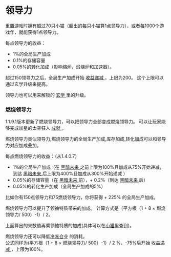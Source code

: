# 领导力

<p>
          重置游戏时拥有超过70只小猫（超出的每只小猫算1点领导力），或者每1000个游戏年，就能获得1点领导力。
    </p>
    <p>
          每点领导力的收益：
    </p>
    <ul>
      <li>
            1%的全局生产加成
      </li>
      <li>
            0.1%的存储容量
      </li>
      <li>
            0.05%的转化加成（影响熔炉，煅烧炉和加速器）。
      </li>
    </ul>
    <p>
          超过150领导力之后，全局生产加成开始
		  <a href="?file=005-名词解释/04-收益递减">
		  收益递减
		  </a>，上限为200。
          这个上限可以通过玄学升级来提高。
    </p>
    <p>
          领导力也可以用来解锁的
      <a href="?file=001-猫咪百科/03-科学/02-玄学">
            玄学
      </a>
          里的升级。
    </p>

### 燃烧领导力
<p>
          1.1.9.1版本更新了燃烧领导力，可以把领导力全部变成燃烧领导力。
          可以让玩家能够完成加星的太空狂人
			<a href="?file=001-猫咪百科/09-成就">
            成就
			</a>。
    </p>
    <p>
          燃烧领导力类似领导力,燃烧领导力的全局生产加成,库存加成,转化加成可以和领导力对应加成叠加。
    </p>
    <p>
          每点燃烧领导力的收益：（从1.4.0.7）
    </p>
    <ul>
      <li>
            1%的全局生产加成（在
        <a href="?file=005-名词解释/02-黑暗未来">
              黑暗未来
        </a>
            之前上限为100%且加成从75%开始递减，到达
        <a href="?file=005-名词解释/02-黑暗未来">
              黑暗未来
        </a>
            后上限为400%且加成从300%开始递减
            ）
      </li>
      <li>
            0.05%的存储容量（在
        <a href="?file=005-名词解释/02-黑暗未来">
              黑暗未来
        </a>
            前），+ 0.2%（到达
	<a href="?file=005-名词解释/02-黑暗未来">
              黑暗未来
        </a>
	后）
      </li>
      <li>
            0.05%的转化生产加成（全局生产加成的5%）
      </li>
    </ul>
    <p>
          比如你有150点领导力和75燃烧领导力，你将获得 + 225% 的全局生产加成。
    </p>
    <p>
          燃烧领导力可以提升了领袖特质带来的加成。
          计算方式是（平方根（1 + 8 × 燃烧领导力/ 500）-1）/ 2。
    </p>
    <p>
		  上面算出的来数值再乘领袖特质的加成(具体可以在<a href="?file=003-资源大全/18-小猫">小猫</a>里查到)。
    </p>
        <p>
          燃烧领导力还可以降低<a href="?file=001-猫咪百科/08-时间#冷冻仓">冷冻仓</a>业 的消耗。<br>
          公式同样为(平方根（1 + 8 × 燃烧领导力/ 500）-1）/ 2 %，-75%后开始
			<a href="?file=005-名词解释/04-收益递减">
			收益递减
			</a>，上限为100%。
    </p>
